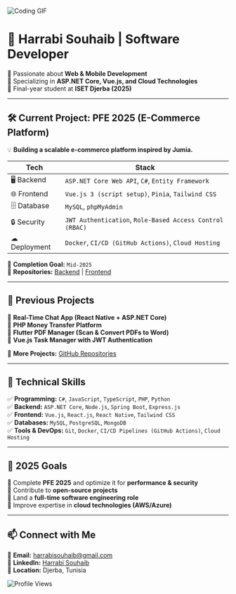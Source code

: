 ![Coding GIF](https://media.giphy.com/media/13HgwGsXF0aiGY/giphy.gif)

# 🚀 Harrabi Souhaib | Software Developer  
🔹 Passionate about **Web & Mobile Development**  
🔹 Specializing in **ASP.NET Core, Vue.js, and Cloud Technologies**  
🔹 Final-year student at **ISET Djerba (2025)**  

---

## **🛠 Current Project: PFE 2025 (E-Commerce Platform)**
💡 **Building a scalable e-commerce platform inspired by Jumia.**  

| Tech | Stack |
|------|-------|
| 🖥 Backend | `ASP.NET Core Web API`, `C#`, `Entity Framework` |
| 🌐 Frontend | `Vue.js 3 (script setup)`, `Pinia`, `Tailwind CSS` |
| 🗄 Database | `MySQL`, `phpMyAdmin` |
| 🔒 Security | `JWT Authentication`, `Role-Based Access Control (RBAC)` |
| ☁ Deployment | `Docker`, `CI/CD (GitHub Actions)`, `Cloud Hosting` |

📅 **Completion Goal:** `Mid-2025`  
🔗 **Repositories:** [Backend](https://github.com/CodeBySouhaib/pfe-nexus-api) | [Frontend](https://github.com/CodeBySouhaib/pfe-nexus-client)  

---

## **💼 Previous Projects**
🔹 **Real-Time Chat App (React Native + ASP.NET Core)**  
🔹 **PHP Money Transfer Platform**  
🔹 **Flutter PDF Manager (Scan & Convert PDFs to Word)**  
🔹 **Vue.js Task Manager with JWT Authentication**  

📂 **More Projects:** [GitHub Repositories](https://github.com/CodeBySouhaib?tab=repositories)  

---

## **🔧 Technical Skills**
✅ **Programming:** `C#`, `JavaScript`, `TypeScript`, `PHP`, `Python`  
✅ **Backend:** `ASP.NET Core`, `Node.js`, `Spring Boot`, `Express.js`  
✅ **Frontend:** `Vue.js`, `React.js`, `React Native`, `Tailwind CSS`  
✅ **Databases:** `MySQL`, `PostgreSQL`, `MongoDB`  
✅ **Tools & DevOps:** `Git`, `Docker`, `CI/CD Pipelines (GitHub Actions)`, `Cloud Hosting`  

---

## **🎯 2025 Goals**
📌 Complete **PFE 2025** and optimize it for **performance & security**  
📌 Contribute to **open-source projects**  
📌 Land a **full-time software engineering role**  
📌 Improve expertise in **cloud technologies (AWS/Azure)**  

---

## **📫 Connect with Me**
📩 **Email:** [harrabisouhaib@gmail.com](mailto:harrabisouhaib@gmail.com)  
💼 **LinkedIn:** [Harrabi Souhaib](https://www.linkedin.com/in/harrabisouhaib)  
📍 **Location:** Djerba, Tunisia  

![Profile Views](https://komarev.com/ghpvc/?username=CodeBySouhaib&color=green)
